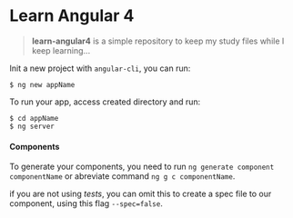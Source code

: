 # Learn Angular 4
> **learn-angular4** is a simple repository to keep my study files while I keep learning...

Init a new project with `angular-cli`, you can run:
```shell
$ ng new appName
```

To run your app, access created directory and run:
```shell
$ cd appName
$ ng server
```

#### Components

To generate your components, you need to run `ng generate component componentName` or abreviate command `ng g c componentName`.

if you are not using _tests_, you can omit this to create a spec file to our component, using this flag `--spec=false`.